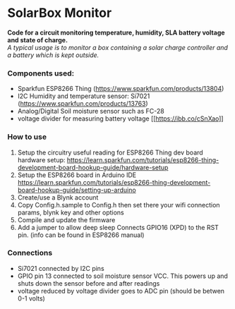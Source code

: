 # SolarBox Monitor

**Code for a circuit monitoring temperature, humidity, SLA battery voltage and state of charge.**  
*A typical usage is to monitor a box containing a solar charge controller and a battery which is kept outside.*

### Components used:
- Sparkfun ESP8266 Thing (https://www.sparkfun.com/products/13804)
- I2C Humidity and temperature sensor: Si7021 (https://www.sparkfun.com/products/13763)
- Analog/Digital Soil moisture sensor such as FC-28
- voltage divider for measuring battery voltage
[[https://ibb.co/cSnXao]]

### How to use

1. Setup the circuitry
   useful reading for ESP8266 Thing dev board hardware setup: https://learn.sparkfun.com/tutorials/esp8266-thing-development-board-hookup-guide/hardware-setup
2. Setup the ESP8266 board in Arduino IDE
   https://learn.sparkfun.com/tutorials/esp8266-thing-development-board-hookup-guide/setting-up-arduino
3. Create/use a Blynk account
4. Copy Config.h.sample to Config.h then set there your wifi connection params, blynk key and other options
5. Compile and update the firmware
6. Add a jumper to allow deep sleep
   Connects GPIO16 (XPD) to the RST pin. (info can be found in ESP8266 manual)

### Connections

- Si7021 connected by I2C pins
- GPIO pin 13 connected to soil moisture sensor VCC. This powers up and shuts down the sensor before and after readings 
- voltage reduced by voltage divider goes to ADC pin (should be betwen 0-1 volts)
